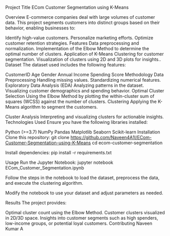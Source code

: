 Project Title
ECom Customer Segmentation using K-Means

Overview
E-commerce companies deal with large volumes of customer data. This project segments customers into distinct groups based on their behavior, enabling businesses to:

Identify high-value customers.
Personalize marketing efforts.
Optimize customer retention strategies.
Features
Data preprocessing and normalization.
Implementation of the Elbow Method to determine the optimal number of clusters.
Application of K-Means Clustering for customer segmentation.
Visualization of clusters using 2D and 3D plots for insights..
Dataset
The dataset used includes the following features:

CustomerID
Age
Gender
Annual Income
Spending Score
Methodology
Data Preprocessing
Handling missing values.
Standardizing numerical features.
Exploratory Data Analysis (EDA)
Analyzing patterns in the dataset.
Visualizing customer demographics and spending behavior.
Optimal Cluster Selection
Using the Elbow Method by plotting the within-cluster sum of squares (WCSS) against the number of clusters.
Clustering
Applying the K-Means algorithm to segment the customers.

Cluster Analysis
Interpreting and visualizing clusters for actionable insights.
Technologies Used
Ensure you have the following libraries installed:

Python (>=3.7)
NumPy
Pandas
Matplotlib
Seaborn
Scikit-learn
Installation
Clone this repository:
git clone https://github.com/Naveen4A1l/ECom-Customer-Segmentation-using-K-Means cd ecom-customer-segmentation

Install dependencies:
pip install -r requirements.txt

Usage
Run the Jupyter Notebook:
jupyter notebook ECom_Customer_Segmentation.ipynb

Follow the steps in the notebook to load the dataset, preprocess the data, and execute the clustering algorithm.

Modify the notebook to use your dataset and adjust parameters as needed.

Results
The project provides:

Optimal cluster count using the Elbow Method.
Customer clusters visualized in 2D/3D space.
Insights into customer segments such as high spenders, low-income groups, or potential loyal customers.
Contributing
Naveen Kumar A
